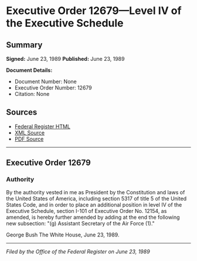# Executive Order 12679—Level IV of the Executive Schedule

## Summary

**Signed:** June 23, 1989
**Published:** June 23, 1989

**Document Details:**
- Document Number: None
- Executive Order Number: 12679
- Citation: None

## Sources
- [Federal Register HTML](https://www.presidency.ucsb.edu/documents/executive-order-12679-level-iv-the-executive-schedule)
- [XML Source](None)
- [PDF Source](None)

---

## Executive Order 12679

### Authority

By the authority vested in me as President by the Constitution and laws of the United States of America, including section 5317 of title 5 of the United States Code, and in order to place an additional position in level IV of the Executive Schedule, section I-101 of Executive Order No. 12154, as amended, is hereby further amended by adding at the end the following new subsection:
"(g) Assistant Secretary of the Air Force (1)."

George Bush
The White House,
June 23, 1989.

---

*Filed by the Office of the Federal Register on June 23, 1989*
